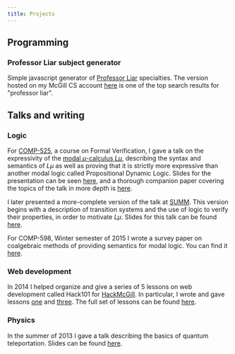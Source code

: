 ```yaml
---
title: Projects
---
```


## Programming

### Professor Liar subject generator

Simple javascript generator of [Professor Liar](http://www.theweinerworks.com/?p=1642)
specialties. The version hosted on my McGill CS account [here](http://cs.mcgill.ca/~mwetmo/professorliar/)
is one of the top search results for "professor liar".

## Talks and writing

### Logic

For [COMP-525](http://www.mcgill.ca/study/2014-2015/courses/comp-525), a course on Formal Verification, I gave a talk on the expressivity of the
[modal $\mu$-calculus $L\mu$](http://en.wikipedia.org/wiki/Modal_%CE%BC-calculus), 
describing the syntax and semantics of $L\mu$ as well as proving that it is
strictly more expressive than another modal logic called Propositional Dynamic
Logic. Slides for the presentation can be seen [here](/files/Lmu-pres.pdf), and
 a thorough companion paper covering the topics of the talk in more depth is
 [here](/files/Lmu-paper.pdf).

I later presented a more-complete version of the talk at
[SUMM](http://summ.math.uqam.ca/). This version begins with a description of 
transition systems and the use of logic to verify their properties, in order to 
motivate $L\mu$. Slides for this talk can be found [here](/files/summ.pdf).

For COMP-598, Winter semester of 2015 I wrote a survey paper on coalgebraic methods
of providing semantics for modal logic. You can find it [here](/files/coalg-semantics.pdf).

### Web development

In 2014 I helped organize and give a series of 5 lessons on web development 
called Hack101 for [HackMcGill](http://hackmcgill.com/). In particular, I wrote 
and gave lessons [one](https://github.com/hack101/lesson1) and
[three](https://github.com/hack101/lesson3). The full set of lessons can be 
found [here](https://github.com/hack101).

### Physics

In the summer of 2013 I gave a talk describing the basics of quantum
teleportation. Slides can be found [here](/files/qt-pres.pdf).
